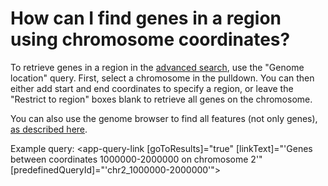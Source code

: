# How can I find genes in a region using chromosome coordinates?
<!-- pombase_categories: Finding data -->

To retrieve genes in a region in the [advanced search](https://www.pombase.org/query), 
use the "Genome location" query. First, select a chromosome in the
pulldown. You can then either add start and end coordinates to specify
a region, or leave the "Restrict to region" boxes blank to retrieve
all genes on the chromosome.

You can also use the genome browser to find all features (not only
genes), [as described here](/faq/how-can-i-retrieve-sequence-region-using-sequence-coordinates).

Example query:
<app-query-link [goToResults]="true" [linkText]="'Genes between coordinates 1000000-2000000 on chromosome 2'"
    [predefinedQueryId]="'chr2_1000000-2000000'">
</app-query-link>
